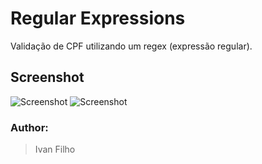 
# Regular Expressions

Validação de CPF utilizando um regex (expressão regular).

## Screenshot
![Screenshot](https://i.postimg.cc/tTw9bYLN/Screenshot-from-2019-02-27-17-33-24.png)
![Screenshot](https://i.postimg.cc/wv79nhbB/Screenshot-from-2019-02-27-17-33-38.png)

### Author:
> Ivan Filho
